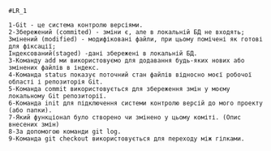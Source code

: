     #LR_1
    
    1-Git - це система контролю версіями.
    2-Збережений (commited) - зміни є, але в локальній БД не входять; 
    Змінений (modified) - модифіковані файли, при цьому помічені як готові для фіксації;
    Індексований(staged) -дані збережені в локальній БД.
    3-Команду add ми використовуємо для додавання будь-яких нових або змінених файлів в індекс.
    4-Команда status показує поточний стан файлів відносно моєї робочої області і репозиторія Git.
    5-Команда commit використовується для збереження змін у моєму локальному Git репозиторії.
    6-Команда init для підключення системи контролю версій до мого проекту (або папки).
    7-Який функціонал було створено чи змінено у цьому коміті. (Опис внесених змін)
    8-За допомогою команди git log.  
    9-Команда git checkout використовується для переходу між гілками. 
